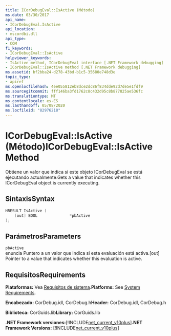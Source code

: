 ```yaml
---
title: ICorDebugEval::IsActive (Método)
ms.date: 03/30/2017
api_name:
- ICorDebugEval.IsActive
api_location:
- mscordbi.dll
api_type:
- COM
f1_keywords:
- ICorDebugEval::IsActive
helpviewer_keywords:
- IsActive method, ICorDebugEval interface [.NET Framework debugging]
- ICorDebugEval::IsActive method [.NET Framework debugging]
ms.assetid: bf2bba24-d278-43bd-b1c5-35680e748d3e
topic_type:
- apiref
ms.openlocfilehash: 4ee055812eb8dce2dc86f834dde92d7de5e1fdf9
ms.sourcegitcommit: fff146ba3fd1762c8c432d95c8b877825ae536fc
ms.translationtype: MT
ms.contentlocale: es-ES
ms.lasthandoff: 05/08/2020
ms.locfileid: "82976218"
---
```

# <a name="icordebugevalisactive-method"></a><span data-ttu-id="b14b7-102">ICorDebugEval::IsActive (Método)</span><span class="sxs-lookup"><span data-stu-id="b14b7-102">ICorDebugEval::IsActive Method</span></span>
<span data-ttu-id="b14b7-103">Obtiene un valor que indica si este objeto ICorDebugEval se está ejecutando actualmente.</span><span class="sxs-lookup"><span data-stu-id="b14b7-103">Gets a value that indicates whether this ICorDebugEval object is currently executing.</span></span>  
  
## <a name="syntax"></a><span data-ttu-id="b14b7-104">Sintaxis</span><span class="sxs-lookup"><span data-stu-id="b14b7-104">Syntax</span></span>  
  
```cpp  
HRESULT IsActive (  
    [out] BOOL              *pbActive  
);  
```  
  
## <a name="parameters"></a><span data-ttu-id="b14b7-105">Parámetros</span><span class="sxs-lookup"><span data-stu-id="b14b7-105">Parameters</span></span>  
 `pbActive`  
 <span data-ttu-id="b14b7-106">enuncia Puntero a un valor que indica si esta evaluación está activa.</span><span class="sxs-lookup"><span data-stu-id="b14b7-106">[out] Pointer to a value that indicates whether this evaluation is active.</span></span>  
  
## <a name="requirements"></a><span data-ttu-id="b14b7-107">Requisitos</span><span class="sxs-lookup"><span data-stu-id="b14b7-107">Requirements</span></span>  
 <span data-ttu-id="b14b7-108">**Plataformas:** Vea [Requisitos de sistema](../../get-started/system-requirements.md).</span><span class="sxs-lookup"><span data-stu-id="b14b7-108">**Platforms:** See [System Requirements](../../get-started/system-requirements.md).</span></span>  
  
 <span data-ttu-id="b14b7-109">**Encabezado:** CorDebug.idl, CorDebug.h</span><span class="sxs-lookup"><span data-stu-id="b14b7-109">**Header:** CorDebug.idl, CorDebug.h</span></span>  
  
 <span data-ttu-id="b14b7-110">**Biblioteca:** CorGuids.lib</span><span class="sxs-lookup"><span data-stu-id="b14b7-110">**Library:** CorGuids.lib</span></span>  
  
 <span data-ttu-id="b14b7-111">**.NET Framework versiones:**[!INCLUDE[net_current_v10plus](../../../../includes/net-current-v10plus-md.md)]</span><span class="sxs-lookup"><span data-stu-id="b14b7-111">**.NET Framework Versions:** [!INCLUDE[net_current_v10plus](../../../../includes/net-current-v10plus-md.md)]</span></span>

